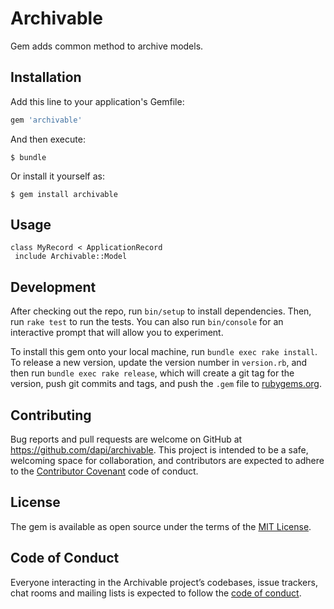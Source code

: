 # Archivable

Gem adds common method to archive models.

## Installation

Add this line to your application's Gemfile:

```ruby
gem 'archivable'
```

And then execute:

    $ bundle

Or install it yourself as:

    $ gem install archivable

## Usage

```
class MyRecord < ApplicationRecord
 include Archivable::Model 
```

## Development

After checking out the repo, run `bin/setup` to install dependencies. Then, run `rake test` to run the tests. You can also run `bin/console` for an interactive prompt that will allow you to experiment.

To install this gem onto your local machine, run `bundle exec rake install`. To release a new version, update the version number in `version.rb`, and then run `bundle exec rake release`, which will create a git tag for the version, push git commits and tags, and push the `.gem` file to [rubygems.org](https://rubygems.org).

## Contributing

Bug reports and pull requests are welcome on GitHub at https://github.com/dapi/archivable. This project is intended to be a safe, welcoming space for collaboration, and contributors are expected to adhere to the [Contributor Covenant](http://contributor-covenant.org) code of conduct.

## License

The gem is available as open source under the terms of the [MIT License](https://opensource.org/licenses/MIT).

## Code of Conduct

Everyone interacting in the Archivable project’s codebases, issue trackers, chat rooms and mailing lists is expected to follow the [code of conduct](https://github.com/dapi/archivable/blob/master/CODE_OF_CONDUCT.md).
